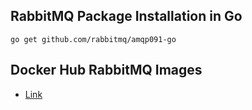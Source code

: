 ## RabbitMQ Package Installation in Go

```
go get github.com/rabbitmq/amqp091-go
```

## Docker Hub RabbitMQ Images

- [Link](https://hub.docker.com/_/rabbitmq)